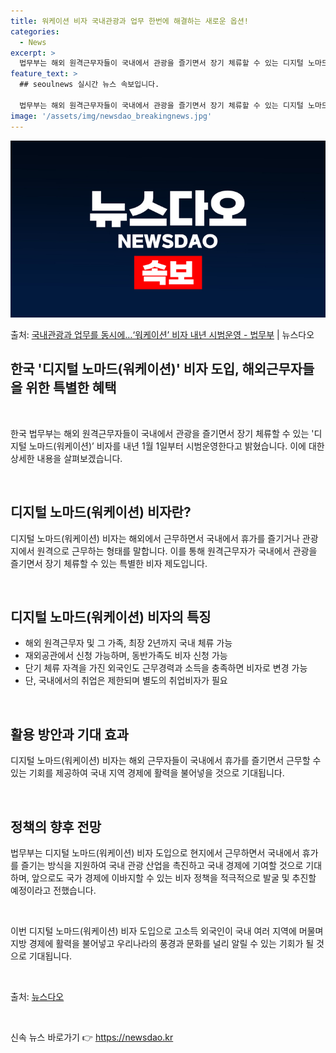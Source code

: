 ```yaml
---
title: 워케이션 비자 국내관광과 업무 한번에 해결하는 새로운 옵션!
categories:
  - News
excerpt: >
  법무부는 해외 원격근무자들이 국내에서 관광을 즐기면서 장기 체류할 수 있는 디지털 노마드(워케이션) 비자를 …
feature_text: >
  ## seoulnews 실시간 뉴스 속보입니다.

  법무부는 해외 원격근무자들이 국내에서 관광을 즐기면서 장기 체류할 수 있는 디지털 노마드(워케이션) 비자를 …
image: '/assets/img/newsdao_breakingnews.jpg'
---
```


![뉴스다오 속보](/assets/img/newsdao_breakingnews.jpg)

<p>출처: <a href="https://newsdao.kr/2904" rel="dofollow">국내관광과 업무를 동시에…‘워케이션’ 비자 내년 시범운영 - 법무부</a> | 뉴스다오</p>

<h2 data-ke-size="size26">한국 '디지털 노마드(워케이션)' 비자 도입, 해외근무자들을 위한 특별한 혜택</h2>
<p data-ke-size="size16">&nbsp;</p>
한국 법무부는 해외 원격근무자들이 국내에서 관광을 즐기면서 장기 체류할 수 있는 '디지털 노마드(워케이션)’ 비자를 내년 1월 1일부터 시범운영한다고 밝혔습니다. 이에 대한 상세한 내용을 살펴보겠습니다.
<p data-ke-size="size16">&nbsp;</p>

<h2 data-ke-size="size24">디지털 노마드(워케이션) 비자란?</h2>
디지털 노마드(워케이션) 비자는 해외에서 근무하면서 국내에서 휴가를 즐기거나 관광지에서 원격으로 근무하는 형태를 말합니다. 이를 통해 원격근무자가 국내에서 관광을 즐기면서 장기 체류할 수 있는 특별한 비자 제도입니다.
<p data-ke-size="size16">&nbsp;</p>

<h2 data-ke-size="size24">디지털 노마드(워케이션) 비자의 특징</h2>
<ul>
<li>해외 원격근무자 및 그 가족, 최장 2년까지 국내 체류 가능</li>
<li>재외공관에서 신청 가능하며, 동반가족도 비자 신청 가능</li>
<li>단기 체류 자격을 가진 외국인도 근무경력과 소득을 충족하면 비자로 변경 가능</li>
<li>단, 국내에서의 취업은 제한되며 별도의 취업비자가 필요</li>
</ul>
<p data-ke-size="size16">&nbsp;</p>

<h2 data-ke-size="size24">활용 방안과 기대 효과</h2>
디지털 노마드(워케이션) 비자는 해외 근무자들이 국내에서 휴가를 즐기면서 근무할 수 있는 기회를 제공하여 국내 지역 경제에 활력을 불어넣을 것으로 기대됩니다.
<p data-ke-size="size16">&nbsp;</p>

<h2 data-ke-size="size24">정책의 향후 전망</h2>
법무부는 디지털 노마드(워케이션) 비자 도입으로 현지에서 근무하면서 국내에서 휴가를 즐기는 방식을 지원하여 국내 관광 산업을 촉진하고 국내 경제에 기여할 것으로 기대하며, 앞으로도 국가 경제에 이바지할 수 있는 비자 정책을 적극적으로 발굴 및 추진할 예정이라고 전했습니다.
<p data-ke-size="size16">&nbsp;</p>

이번 디지털 노마드(워케이션) 비자 도입으로 고소득 외국인이 국내 여러 지역에 머물며 지방 경제에 활력을 불어넣고 우리나라의 풍경과 문화를 널리 알릴 수 있는 기회가 될 것으로 기대됩니다.
<p data-ke-size="size16">&nbsp;</p>

출처: <a href="https://newsdao.kr/2904">뉴스다오</a>
<p data-ke-size="size16">&nbsp;</p> 

신속 뉴스 바로가기 👉 <a href="https://newsdao.kr" rel="dofollow">https://newsdao.kr</a>


